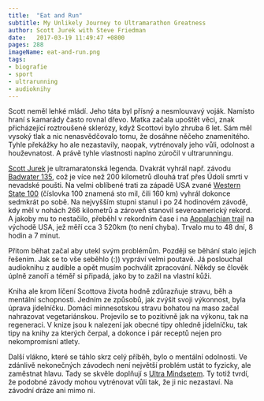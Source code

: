 ```yaml
---
title:  "Eat and Run"
subtitle: My Unlikely Journey to Ultramarathon Greatness
author: Scott Jurek with Steve Friedman
date:   2017-03-19 11:49:47 +0800
pages: 288
imageName: eat-and-run.png
tags:
- biografie
- sport
- ultrarunning
- audioknihy
---
```

Scott neměl lehké mládí. Jeho táta byl přísný a nesmlouvavý voják. Namísto hraní s kamarády často rovnal dřevo. Matka začala upoštět věci, znak přicházející roztroušené sklerózy, když Scottovi bylo zhruba 6 let. Sám měl vysoký tlak a nic nenasvědčovalo tomu, že dosáhne něčeho znamenitého. Tyhle překážky ho ale nezastavily, naopak, vytrénovaly jeho vůli, odolnost a houževnatost. A právě tyhle vlastnosti naplno zúročil v ultrarunningu.

<a href="http://www.scottjurek.com/about-scott/" target="_blank">Scott Jurek</a> je ultramaratonská legenda. Dvakrát vyhrál např. závodu [Badwater 135](http://www.badwater.com/event/badwater-135/), což je více než 200 kilometrů dlouhá trať přes Údolí smrti v nevadské poušti. Na velmi oblíbené trati za západě USA zvané <a href="http://www.wser.org/history-year-by-year/" target="_blank">Western State 100</a> (číslovka 100 znamená sto mil, čili 160 km) vyhrál dokonce sedmkrát po sobě. Na nejvyšším stupni stanul i po 24 hodinovém závodě, kdy měl v nohách 266 kilometrů a zároveň stanovil severoamerický rekord. A jakoby mu to nestačilo, přeběhl v rekordním čase i na <a href="http://www.scottjurek.com/appalachian-trail/" target="_blank">Appalachian trail</a> na východě USA, jež měří cca 3 520km (to není chyba). Trvalo mu to 48 dní, 8 hodin a 7 minut.

Přitom běhat začal aby utekl svým problémům. Později se běhání stalo jejich řešením. Jak se to vše seběhlo (:)) vypráví velmi poutavě. Já poslouchal audioknihu z audible a opět musím pochválit zpracování. Někdy se člověk úplně zanoří a téměř si připadá, jako by to zažil na vlastní kůži.

Kniha ale krom líčení Scottova života hodně zdůrazňuje stravu, běh a mentální schopnosti. Jedním ze způsobů, jak zvýšit svoji výkonnost, byla úprava jídelníčku. Domácí minnesotskou stravu bohatou na maso začal nahrazovat vegetariánskou. Projevilo se to pozitivně jak na výkonu, tak na regeneraci. V knize jsou k nalezení jak obecné tipy ohledně jídelníčku, tak tipy na knihy za kterých čerpal, a dokonce i pár receptů nejen pro nekompromisní atlety.

Další vlákno, které se táhlo skrz celý příběh, bylo o mentální odolnosti. Ve zdánlivě nekonečných závodech není největší problém ustát to fyzicky, ale zaměstnat hlavu. Tady se skvěle doplňují s <a href="http://jenahajek.com/knihy/the-ultra-mindset/" target="_blank">Ultra Mindsetem</a>. Ty totiž tvrdí, že podobné závody mohou vytrénovat vůli tak, že ji nic nezastaví. Na závodní dráze ani mimo ni.